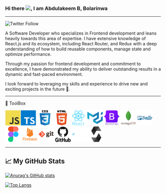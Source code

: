 ### Hi there <img src="https://raw.githubusercontent.com/MartinHeinz/MartinHeinz/master/wave.gif" width="30px">, I am Abdulakeem B, Bolarinwa

---

![Twitter Follow](https://img.shields.io/twitter/follow/koma_lee)

A Software Developer who specializes in Frontend development and leans heavily towards this area of expertise. 
I have extensive knowledge of React.js and its ecosystem, including React Router, and Redux with a deep understanding of how 
to build reusable components, manage state and optimize performance. 

Through my passion for frontend development and commitment to excellence, I have 
demonstrated my ability to deliver outstanding results in a dynamic and fast-paced 
environment. 

I look forward to leveraging my skills and experience to drive new and 
exciting projects in the future 🤙. 

---

🧰 ToolBox

<img src="https://github.com/devicons/devicon/blob/master/icons/javascript/javascript-original.svg" width="50" height="50" alt="JavaScript" /><img src="https://github.com/devicons/devicon/blob/master/icons/typescript/typescript-original.svg" width="50" height="50" alt="typescript" />
<img src="https://github.com/devicons/devicon/blob/master/icons/css3/css3-original-wordmark.svg" width="50" height="50" alt="css" />
<img src="https://github.com/devicons/devicon/blob/master/icons/html5/html5-original-wordmark.svg" width="50" height="50" alt="html5" />
<img src="https://github.com/devicons/devicon/blob/master/icons/react/react-original-wordmark.svg" width="50" height="50" alt="React" />
<img src="https://github.com/devicons/devicon/blob/master/icons/materialui/materialui-original.svg" width="50" height="50" alt="MaterialUi" />
<img src="https://github.com/devicons/devicon/blob/master/icons/bootstrap/bootstrap-original-wordmark.svg" width="50" height="50" alt="Boostrap" />
<img src="https://github.com/devicons/devicon/blob/master/icons/mongodb/mongodb-original-wordmark.svg" width="50" height="50" alt="mongoDb" />
<img src="https://github.com/devicons/devicon/blob/master/icons/trello/trello-plain-wordmark.svg" width="50" height="50" alt="Trello" />
<img src="https://github.com/devicons/devicon/blob/master/icons/figma/figma-original.svg" width="50" height="50" alt="Figma" />
<img src="https://github.com/devicons/devicon/blob/master/icons/firebase/firebase-plain-wordmark.svg" width="50" height="50" alt="Firebase" />
<img src="https://github.com/devicons/devicon/blob/master/icons/git/git-original-wordmark.svg" width="50" height="50" alt="Git" />
<img src="https://github.com/devicons/devicon/blob/master/icons/github/github-original-wordmark.svg" width="50" height="50" alt="Github" />
<img src="https://github.com/devicons/devicon/blob/master/icons/tailwindcss/tailwindcss-original-wordmark.svg" width="50" height="50" alt="Tailwind" />
<img src="https://github.com/devicons/devicon/blob/master/icons/solidity/solidity-original.svg" width="50" height="50" alt="Solidity" />

---

## &#x1f4c8; My GitHub Stats
[![Anurag's GitHub stats](https://github-readme-stats.vercel.app/api?username=Meekah1&hide=java,html,css,php&theme=radical)](https://github.com/anuraghazra/github-readme-stats)

[![Top Langs](https://github-readme-stats.vercel.app/api/top-langs/?username=Meekah1&layout=compact&theme=radical)](https://github.com/anuraghazra/github-readme-stats)
<!--
**Meekah1/Meekah1** is a ✨ _special_ ✨ repository because its `README.md` (this file) appears on your GitHub profile.

Here are some ideas to get you started:

- 🔭 I’m currently working on ...
- 🌱 I’m currently learning ...
- 👯 I’m looking to collaborate on ...
- 🤔 I’m looking for help with ...
- 💬 Ask me about ...
- 📫 How to reach me: ...
- 😄 Pronouns: ...
- ⚡ Fun fact: ...
-->
